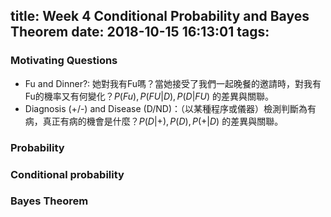 title: Week 4 Conditional Probability and Bayes Theorem
date: 2018-10-15 16:13:01
tags:
---
### Motivating Questions
- Fu and Dinner?: 她對我有Fu嗎？當她接受了我們一起晚餐的邀請時，對我有Fu的機率又有何變化？$P(Fu), P(FU|D), P(D|FU)$ 的差異與關聯。
- Diagnosis (+/-) and Disease (D/ND)：（以某種程序或儀器）檢測判斷為有病，真正有病的機會是什麼？$P(D|+), P(D), P(+|D)$ 的差異與關聯。

### Probability
### Conditional probability
### Bayes Theorem



